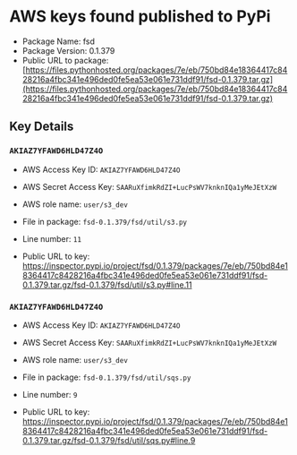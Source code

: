 # AWS keys found published to PyPi

* Package Name: fsd
* Package Version: 0.1.379
* Public URL to package: [https://files.pythonhosted.org/packages/7e/eb/750bd84e18364417c8428216a4fbc341e496ded0fe5ea53e061e731ddf91/fsd-0.1.379.tar.gz](https://files.pythonhosted.org/packages/7e/eb/750bd84e18364417c8428216a4fbc341e496ded0fe5ea53e061e731ddf91/fsd-0.1.379.tar.gz)

## Key Details

### `AKIAZ7YFAWD6HLD47Z4O`

* AWS Access Key ID: `AKIAZ7YFAWD6HLD47Z4O`
* AWS Secret Access Key: `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` 
* AWS role name: `user/s3_dev`
* File in package: `fsd-0.1.379/fsd/util/s3.py`
* Line number: `11`

* Public URL to key: https://inspector.pypi.io/project/fsd/0.1.379/packages/7e/eb/750bd84e18364417c8428216a4fbc341e496ded0fe5ea53e061e731ddf91/fsd-0.1.379.tar.gz/fsd-0.1.379/fsd/util/s3.py#line.11



### `AKIAZ7YFAWD6HLD47Z4O`

* AWS Access Key ID: `AKIAZ7YFAWD6HLD47Z4O`
* AWS Secret Access Key: `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` 
* AWS role name: `user/s3_dev`
* File in package: `fsd-0.1.379/fsd/util/sqs.py`
* Line number: `9`

* Public URL to key: https://inspector.pypi.io/project/fsd/0.1.379/packages/7e/eb/750bd84e18364417c8428216a4fbc341e496ded0fe5ea53e061e731ddf91/fsd-0.1.379.tar.gz/fsd-0.1.379/fsd/util/sqs.py#line.9


